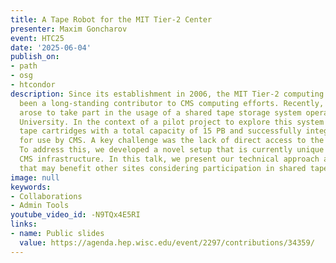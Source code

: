 ```yaml
---
title: A Tape Robot for the MIT Tier-2 Center
presenter: Maxim Goncharov
event: HTC25
date: '2025-06-04'
publish_on:
- path
- osg
- htcondor
description: Since its establishment in 2006, the MIT Tier-2 computing center has
  been a long-standing contributor to CMS computing efforts. Recently, an opportunity
  arose to take part in the usage of a shared tape storage system operated by Harvard
  University. In the context of a pilot project to explore this system we acquired
  tape cartridges with a total capacity of 15 PB and successfully integrated them
  for use by CMS. A key challenge was the lack of direct access to the tape libraries.
  To address this, we developed a novel setup that is currently unique within the
  CMS infrastructure. In this talk, we present our technical approach and share insights
  that may benefit other sites considering participation in shared tape storage systems.
image: null
keywords:
- Collaborations
- Admin Tools
youtube_video_id: -N9TQx4E5RI
links:
- name: Public slides
  value: https://agenda.hep.wisc.edu/event/2297/contributions/34359/
---
```

